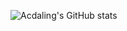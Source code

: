 ![Acdaling's GitHub stats](https://github-readme-stats.vercel.app/api?username=accietheking&show_icons=true&theme=tokyonight)
